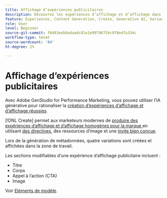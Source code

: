 ```yaml
---
title: Affichage d’expériences publicitaires
description: Découvrez les expériences d’affichage et d’affichage dans Adobe GenStudio for Performance Marketing.
feature: Experiences, Content Generation, Create, Generative AI, Variant Generation
role: User
level: Beginner
source-git-commit: f6483eeb9a4aadc81e1e99796754c978edfa334c
workflow-type: tm+mt
source-wordcount: '84'
ht-degree: 2%

---
```



# Affichage d’expériences publicitaires

Avec Adobe GenStudio for Performance Marketing, vous pouvez utiliser l’IA générative pour rationaliser la [création d’expériences d’affichage et d’affichage réussies](/help/user-guide/create/create-display-ad.md).

[!DNL Create] permet aux marketeurs modernes de [ produire des expériences d’affichage et d’affichage homogènes pour la marque ](/help/user-guide/create/create-display-ad.md) en utilisant [des directives](/help/user-guide/guidelines/overview.md), des ressources d’image et une [ invite bien conçue](/help/user-guide/effective-prompts.md).

Lors de la génération de métadonnées, quatre variations sont créées et affichées dans la zone de travail.

Les sections modifiables d’une expérience d’affichage publicitaire incluent :

* Titre
* Corps
* Appel à l’action (CTA)
* Image

Voir [Eléments de modèle](/help/user-guide/content/use-templates.md#template-elements).
